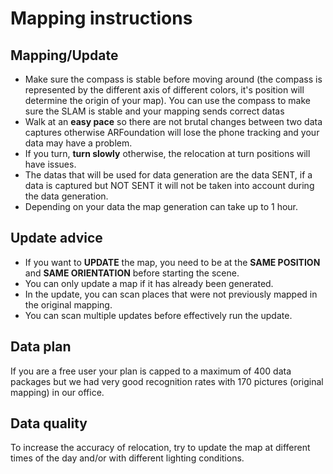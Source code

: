 # Mapping instructions

## Mapping/Update

- Make sure the compass is stable before moving around (the compass is represented by the different axis of different colors, it's position will determine the origin of your map). You can use the compass to make sure the SLAM is stable and your mapping sends correct datas
- Walk at an **easy pace** so there are not brutal changes between two data captures otherwise ARFoundation will lose the phone tracking and your data may have a problem.
- If you turn, **turn slowly** otherwise, the relocation at turn positions will have issues.
- The datas that will be used for data generation are the data SENT, if a data is captured but NOT SENT it will not be taken into account during the data generation.
- Depending on your data the map generation can take up to 1 hour.

## Update advice
- If you want to **UPDATE** the map, you need to be at the **SAME POSITION** and **SAME ORIENTATION** before starting the scene.
- You can only update a map if it has already been generated.
- In the update, you can scan places that were not previously mapped in the original mapping.
- You can scan multiple updates before effectively run the update.

## Data plan
If you are a free user your plan is capped to a maximum of 400 data packages but we had very good recognition rates with 170 pictures (original mapping) in our office.

## Data quality
To increase the accuracy of relocation, try to update the map at different times of the day and/or with different lighting conditions.